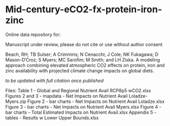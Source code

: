 # Mid-century-eCO2-fx-protein-iron-zinc

Online data repository for:

Manuscript under review, please do not cite or use without author consent

Beach, RH; TB Sulser; A Crimmins; N Cenacchi; J Cole; NK Fukagawa; D Mason-D’Croz; S Myers; MC Sarofim; M Smith; and LH Ziska. A modeling approach combining elevated atmospheric CO2 effects on protein, iron and zinc availability with projected climate change impacts on global diets.

_to be updated with full citation once published_

Files:
Table 1 - Global and Regional Nutrient Avail RCP8p5 wCO2.xlsx
Figures 2 and 3 - mapdata - Net Impacts on Nutrient Avail Loladze-Myers.zip
Figure 2 - bar charts - Net Impacts on Nutrient Avail Loladze.xlsx
Figure 3 - bar charts - Net Impacts on Nutrient Avail Myers.xlsx
Figure 4 - bar charts - Total Estimated Impacts on Nutrient Avail.xlsx
Appendix 5 - tables - Results w Lower Upper Bounds.xlsx


